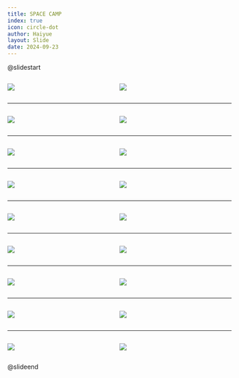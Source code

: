 ```yaml
---
title: SPACE CAMP
index: true
icon: circle-dot
author: Haiyue
layout: Slide
date: 2024-09-23
---
```

 
@slidestart

<div style="display:flex">
<div style="flex:1">

![](/reading/english/Level-V/SPACE%20CAMP/001.webp)
</div>
<div style="flex:1">

![](/reading/english/Level-V/SPACE%20CAMP/002.webp)
</div>
</div>

---

<div style="display:flex">
<div style="flex:1">

![](/reading/english/Level-V/SPACE%20CAMP/003.webp)
</div>
<div style="flex:1">

![](/reading/english/Level-V/SPACE%20CAMP/004.webp)
</div>
</div>

---

<div style="display:flex">
<div style="flex:1">

![](/reading/english/Level-V/SPACE%20CAMP/005.webp)
</div>
<div style="flex:1">

![](/reading/english/Level-V/SPACE%20CAMP/006.webp)
</div>
</div>

---

<div style="display:flex">
<div style="flex:1">

![](/reading/english/Level-V/SPACE%20CAMP/007.webp)
</div>
<div style="flex:1">

![](/reading/english/Level-V/SPACE%20CAMP/008.webp)
</div>
</div>

---

<div style="display:flex">
<div style="flex:1">

![](/reading/english/Level-V/SPACE%20CAMP/009.webp)
</div>
<div style="flex:1">

![](/reading/english/Level-V/SPACE%20CAMP/010.webp)
</div>
</div>

---

<div style="display:flex">
<div style="flex:1">

![](/reading/english/Level-V/SPACE%20CAMP/011.webp)
</div>
<div style="flex:1">

![](/reading/english/Level-V/SPACE%20CAMP/012.webp)
</div>
</div>

---

<div style="display:flex">
<div style="flex:1">

![](/reading/english/Level-V/SPACE%20CAMP/013.webp)
</div>
<div style="flex:1">

![](/reading/english/Level-V/SPACE%20CAMP/014.webp)
</div>
</div>

---

<div style="display:flex">
<div style="flex:1">

![](/reading/english/Level-V/SPACE%20CAMP/015.webp)
</div>
<div style="flex:1">

![](/reading/english/Level-V/SPACE%20CAMP/016.webp)
</div>
</div>

---

<div style="display:flex">
<div style="flex:1">

![](/reading/english/Level-V/SPACE%20CAMP/017.webp)
</div>
<div style="flex:1">

![](/reading/english/Level-V/SPACE%20CAMP/018.webp)
</div>
</div>

@slideend